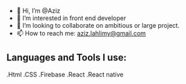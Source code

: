 - 👋 Hi, I’m @Aziz
- 👀 I’m interested in front end developer
- 💞️ I’m looking to collaborate on ambitious or large project.
- 📫 How to reach me: aziz.lahlimy@gmail.com

<!---
lahlimy/lahlimy is a ✨ special ✨ repository because its `README.md` (this file) appears on your GitHub profile.
You can click the Preview link to take a look at your changes.
--->
## Languages and Tools I use:
.Html
.CSS
.Firebase
.React
.React native
